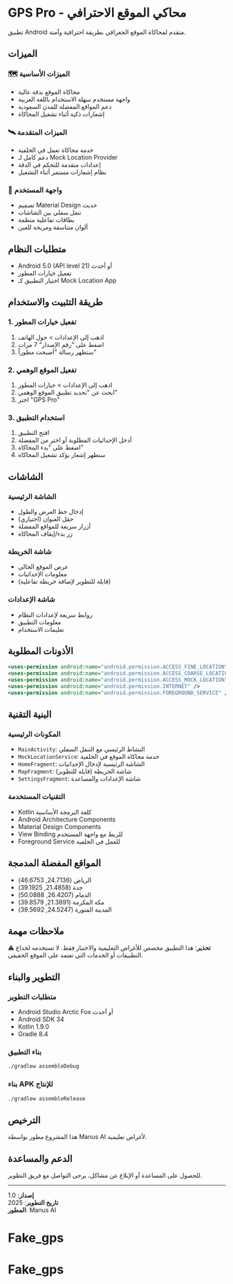 # GPS Pro - محاكي الموقع الاحترافي

تطبيق Android متقدم لمحاكاة الموقع الجغرافي بطريقة احترافية وآمنة.

## الميزات

### 🗺️ الميزات الأساسية
- محاكاة الموقع بدقة عالية
- واجهة مستخدم سهلة الاستخدام باللغة العربية
- دعم المواقع المفضلة للمدن السعودية
- إشعارات ذكية أثناء تشغيل المحاكاة

### 🛰️ الميزات المتقدمة
- خدمة محاكاة تعمل في الخلفية
- دعم كامل لـ Mock Location Provider
- إعدادات متقدمة للتحكم في الدقة
- نظام إشعارات مستمر أثناء التشغيل

### 🎨 واجهة المستخدم
- تصميم Material Design حديث
- تنقل سفلي بين الشاشات
- بطاقات تفاعلية منظمة
- ألوان متناسقة ومريحة للعين

## متطلبات النظام

- Android 5.0 (API level 21) أو أحدث
- تفعيل خيارات المطور
- اختيار التطبيق كـ Mock Location App

## طريقة التثبيت والاستخدام

### 1. تفعيل خيارات المطور
1. اذهب إلى الإعدادات > حول الهاتف
2. اضغط على "رقم الإصدار" 7 مرات
3. ستظهر رسالة "أصبحت مطوراً"

### 2. تفعيل الموقع الوهمي
1. اذهب إلى الإعدادات > خيارات المطور
2. ابحث عن "تحديد تطبيق الموقع الوهمي"
3. اختر "GPS Pro"

### 3. استخدام التطبيق
1. افتح التطبيق
2. أدخل الإحداثيات المطلوبة أو اختر من المفضلة
3. اضغط على "بدء المحاكاة"
4. ستظهر إشعار يؤكد تشغيل المحاكاة

## الشاشات

### الشاشة الرئيسية
- إدخال خط العرض والطول
- حقل العنوان (اختياري)
- أزرار سريعة للمواقع المفضلة
- زر بدء/إيقاف المحاكاة

### شاشة الخريطة
- عرض الموقع الحالي
- معلومات الإحداثيات
- (قابلة للتطوير لإضافة خريطة تفاعلية)

### شاشة الإعدادات
- روابط سريعة لإعدادات النظام
- معلومات التطبيق
- تعليمات الاستخدام

## الأذونات المطلوبة

```xml
<uses-permission android:name="android.permission.ACCESS_FINE_LOCATION" />
<uses-permission android:name="android.permission.ACCESS_COARSE_LOCATION" />
<uses-permission android:name="android.permission.ACCESS_MOCK_LOCATION" />
<uses-permission android:name="android.permission.INTERNET" />
<uses-permission android:name="android.permission.FOREGROUND_SERVICE" />
```

## البنية التقنية

### المكونات الرئيسية
- `MainActivity`: النشاط الرئيسي مع التنقل السفلي
- `MockLocationService`: خدمة محاكاة الموقع في الخلفية
- `HomeFragment`: الشاشة الرئيسية لإدخال الإحداثيات
- `MapFragment`: شاشة الخريطة (قابلة للتطوير)
- `SettingsFragment`: شاشة الإعدادات والمساعدة

### التقنيات المستخدمة
- Kotlin كلغة البرمجة الأساسية
- Android Architecture Components
- Material Design Components
- View Binding للربط مع واجهة المستخدم
- Foreground Service للعمل في الخلفية

## المواقع المفضلة المدمجة

- الرياض (24.7136, 46.6753)
- جدة (21.4858, 39.1925)
- الدمام (26.4207, 50.0888)
- مكة المكرمة (21.3891, 39.8579)
- المدينة المنورة (24.5247, 39.5692)

## ملاحظات مهمة

⚠️ **تحذير**: هذا التطبيق مخصص للأغراض التعليمية والاختبار فقط. لا تستخدمه لخداع التطبيقات أو الخدمات التي تعتمد على الموقع الحقيقي.

## التطوير والبناء

### متطلبات التطوير
- Android Studio Arctic Fox أو أحدث
- Android SDK 34
- Kotlin 1.9.0
- Gradle 8.4

### بناء التطبيق
```bash
./gradlew assembleDebug
```

### بناء APK للإنتاج
```bash
./gradlew assembleRelease
```

## الترخيص

هذا المشروع مطور بواسطة Manus AI لأغراض تعليمية.

## الدعم والمساعدة

للحصول على المساعدة أو الإبلاغ عن مشاكل، يرجى التواصل مع فريق التطوير.

---

**إصدار**: 1.0  
**تاريخ التطوير**: 2025  
**المطور**: Manus AI

# Fake_gps
# Fake_gps
